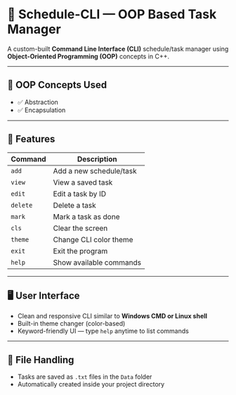 # 📅 Schedule-CLI — OOP Based Task Manager

A custom-built **Command Line Interface (CLI)** schedule/task manager using **Object-Oriented Programming (OOP)** concepts in C++.

---

## 🧠 OOP Concepts Used
- ✅ Abstraction
- ✅ Encapsulation

---

## 🚀 Features

| Command | Description               |
|---------|---------------------------|
| `add`   | Add a new schedule/task   |
| `view`  | View a saved task         |
| `edit`  | Edit a task by ID         |
| `delete`| Delete a task             |
| `mark`  | Mark a task as done       |
| `cls`   | Clear the screen          |
| `theme` | Change CLI color theme    |
| `exit`  | Exit the program          |
| `help`  | Show available commands   |

---

## 🖥️ User Interface
- Clean and responsive CLI similar to **Windows CMD or Linux shell**
- Built-in theme changer (color-based)
- Keyword-friendly UI — type `help` anytime to list commands

---

## 📁 File Handling
- Tasks are saved as `.txt` files in the `Data` folder
- Automatically created inside your project directory

